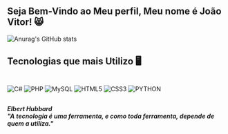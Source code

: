 
## Seja Bem-Vindo ao Meu perfil, Meu nome é João Vitor! 😸

![Anurag's GitHub stats](https://github-readme-stats.vercel.app/api?username=devjoaosoares&show_icons=true&theme=transparent)

## Tecnologias que mais Utilizo 🖥️
<div style="display: inline_block"><br>
        <img aling="center" alt="C#" src="https://img.shields.io/badge/C%23-239120?style=for-the-badge&logo=c-sharp&logoColor=white)]()">
        <img aling="center" alt="PHP" src="https://img.shields.io/badge/PHP-777BB4?style=for-the-badge&logo=php&logoColor=white
        )">
        <img aling="center" alt="MySQL" src="https://img.shields.io/badge/MySQL-00000F?style=for-the-badge&logo=mysql&logoColor=white
        )">
        <img aling="center" alt="HTML5" src="https://img.shields.io/badge/HTML5-E34F26?style=for-the-badge&logo=html5&logoColor=white">
        <img aling="center" alt="CSS3" src="https://img.shields.io/badge/CSS3-1572B6?style=for-the-badge&logo=css3&logoColor=white">
        <img aling="center" alt="PYTHON" src="https://img.shields.io/badge/Python-14354C?style=for-the-badge&logo=python&logoColor=white">
</div>

##

#### ***Elbert Hubbard<br>"A tecnologia é uma ferramenta, e como toda ferramenta, depende de quem a utiliza."***


     
